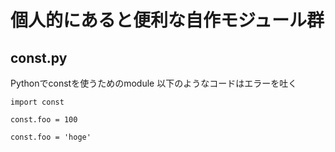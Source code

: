 # 個人的にあると便利な自作モジュール群

## const.py

Pythonでconstを使うためのmodule
以下のようなコードはエラーを吐く

```
import const

const.foo = 100

const.foo = 'hoge'
```